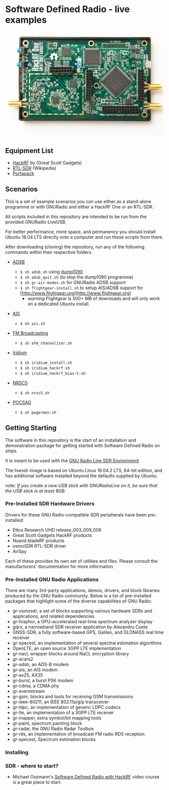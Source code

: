 # Software Defined Radio - live examples

![HackRF One](/images/hackrf_one.jpeg)

## Equipment List
 * [HackRF](greatscottgadgets.com/hackrf) by (Great Scott Gadgets)
 * [RTL-SDR](https://en.wikipedia.org/wiki/List_of_software-defined_radios) (Wikipedia)
 * [Portapack](https://store.sharebrained.com/products/portapack-for-hackrf-one-kit)

## Scenarios

This is a set of example scenarios you can use either as a stand-alone programme or with GNURadio and either a HackRF One or an RTL-SDR.

All scripts included in this repository are intended to be run from the provided GNURadio LiveUSB.

For better performance, more space, and permanency you should install Ubuntu 16.04 LTS directly onto a computer and run these scripts from there.

After downloading (cloning) the repository, run any of the following commands within their respective folders.

  * [ADSB](/adsb/)
    * `$ sh adsb.sh` using [dump1090](https://github.com/antirez/dump1090)
    * `$ sh adsb_quit.sh` (to stop the dump1090 programme)
    * `$ sh gr-air-modes.sh` for GNURadio ADSB support
    * `$ sh flightgear-install.sh` to setup AIS/ADSB support for [http://www.flightgear.org](http://www.flightgear.org)
      * *warning* Flightgear is  500+ MB of downloads and will only work on a dedicated Ubuntu install.

  * [AIS](/ais/)
    * `$ sh ais.sh`
    
  * [FM Broadcasting](/fm/)
    * `$ sh afm_channelizer.sh`

  * [Iridium](/iridium/)
     * `$ sh iridium_install.sh`
     * `$ sh iridium_hackrf.sh`
     * `$ sh iridium_hackrf_bias-t.sh`

  * [NRSC5](/nrsc5/)
    * `$ sh nrsc5.sh`

  * [POCSAG](/pocsag/)
    * `$ sh pagermon.sh`

## Getting Starting

The software in this repository is the start of an installation and demonstration package for getting started with Software Defined Radio on ships.

It is meant to be used with the [GNU Radio Live SDR Environment](https://wiki.gnuradio.org/index.php/GNU_Radio_Live_SDR_Environment)

The livesdr image is based on Ubuntu Linux 16.04.2 LTS, 64-bit edition, and has additional software installed beyond the defaults supplied by Ubuntu.

note: _If you create a new USB stick with GNURadioLive on it, be sure that the USB stick is at least 8GB._

### Pre-Installed SDR Hardware Drivers

Drivers for these GNU Radio-compatible SDR peripherals have been pre-installed:

  - Ettus Research UHD release_003_009_006
  - Great Scott Gadgets HackRF products
  - Nuand bladeRF products
  - osmoSDR RTL-SDR driver
  - AirSpy
  
Each of these provides its own set of utilities and files. Please consult the manufacturers' documentation for more information.

### Pre-Installed GNU Radio Applications

There are many 3rd-party applications, demos, drivers, and block libraries produced by the GNU Radio community. Below is a list of pre-installed packages that highlight some of the diverse capabilities of GNU Radio:

- gr-osmosdr, a set of blocks supporting various hardware SDRs and applications, and related dependencies
- gr-fosphor, a GPU-accelerated real-time spectrum analyzer display
- gqrx, a narrowband SDR receiver application by Alexandru Csete
- GNSS-SDR, a fully software-based GPS, Galileo, and GLONASS real time receiver
- gr-specest, an implementation of several spectral estimation algorithms
- OpenLTE, an open source 3GPP LTE implementation
- gr-nacl, wrapper blocks around NaCL encryption library
- gr-acars2
- gr-adsb, an ADS-B modem
- gr-ais, an AIS modem
- gr-ax25, AX25
- gr-burst, a burst PSK modem
- gr-cdma, a CDMA phy
- gr-eventstream
- gr-gsm, blocks and tools for receiving GSM transmissions
- gr-ieee-80211, an IEEE 802.11a/g/p transceiver
- gr-ldpc, an implementation of generic LDPC codecs
- gr-lte, an implementation of a 3GPP LTE receiver
- gr-mapper, extra symbol/bit mapping tools
- gr-paint, spectrum painting block
- gr-radar, the GNU Radio Radar Toolbox
- gr-rds, an implementation of broadcast FM radio RDS reception
- gr-specest, Spectrum estimation blocks


### Installing



### SDR - where to start?

  * Michael Ossmann's [Software Defined Radio with HackRF](https://greatscottgadgets.com/sdr/) video course is a great place to start.
